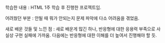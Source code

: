 학습한 내용 : HTML 1주 학습 후 진행한 프로젝트임.

어려웠던 부분 : 안될 때 뭐가 안되는지 문제 파악에 다소 어려움을 겪었음.

새로 배운 것들 및 느낀 점 : 새로 배운게 많긴 하나, 반응형에 대한 응용력 부족으로 사실상 구현 실패에 가까움. 다음에는 반응형에 대한 이해를 더 높여서 진행해야 할 듯.